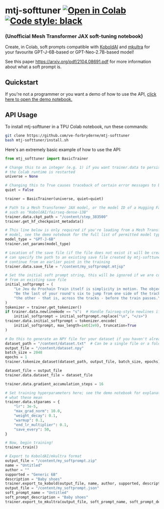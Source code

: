 # mtj-softtuner [![Open in Colab](https://colab.research.google.com/assets/colab-badge.svg)](https://colab.research.google.com/github/VE-FORBRYDERNE/mtj-softtuner/blob/main/mtj-softtuner.ipynb) [![Code style: black](https://img.shields.io/badge/code%20style-black-000000.svg)](https://github.com/psf/black)
### (Unofficial Mesh Transformer JAX soft-tuning notebook)

Create, in Colab, soft prompts compatible with [KoboldAI](https://github.com/KoboldAI/KoboldAI-Client) and [mkultra](https://github.com/corolla-johnson/mkultra) for your favourite GPT-J-6B-based or GPT-Neo-2.7B-based model!

See this paper https://arxiv.org/pdf/2104.08691.pdf for more information about what a soft prompt is.

## Quickstart

If you're not a programmer or you want a demo of how to use the API, [click here to open the demo notebook.](https://colab.research.google.com/github/VE-FORBRYDERNE/mtj-softtuner/blob/main/mtj-softtuner.ipynb)

## API Usage

To install mtj-softtuner in a TPU Colab notebook, run these commands:

```bash
git clone https://github.com/ve-forbryderne/mtj-softtuner
bash mtj-softtuner/install.sh
```

Here's an extremely basic example of how to use the API:

```python
from mtj_softtuner import BasicTrainer

# Change this to an integer (e.g. 1) if you want trainer.data to persist after
# the Colab runtime is restarted
universe = None

# Changing this to True causes traceback of certain error messages to be hidden
quiet = False

trainer = BasicTrainer(universe, quiet=quiet)

# Path to a Mesh Transformer JAX model, or the model ID of a Hugging Face model
# such as "KoboldAI/fairseq-dense-13B"
trainer.data.ckpt_path = "/content/step_383500"
trainer.get_hf_checkpoint_metadata()

# This line below is only required if you're loading from a Mesh Transformer JAX
# model, see the demo notebook for the full list of permitted model types
model_type = "GPT-J-6B"
trainer.set_params(model_type)

# Location of the save file (if the file does not exist it will be created), you
# can specify the path to an existing save file created by mtj-softtuner to
# continue from an earlier point in the training
trainer.data.save_file = "/content/my_softprompt.mtjsp"

# Set the initial soft prompt string, this will be ignored if we are continuing
# from an existing save file
initial_softprompt = (
    "Le Jeu du Prochain Train itself is simplicity in motion. The object: "
    "Be the last of your round's six to jump from one side of the tracks to "
    "the other - that is, across the tracks - before the train passes.\n\n"
)
tokenizer = trainer.get_tokenizer()
if trainer.data.newlinemode == "s":  # Handle fairseq-style newlines if required
    initial_softprompt = initial_softprompt.replace("\n", "</s>")
trainer.data.initial_softprompt = tokenizer.encode(
    initial_softprompt, max_length=int(2e9), truncation=True
)

# Do this to generate an NPY file for your dataset if you haven't already done so
dataset_path = "/content/dataset.txt"  # Can be a single file or a folder
output_file = "/content/dataset.npy"
batch_size = 2048
epochs = 1
trainer.tokenize_dataset(dataset_path, output_file, batch_size, epochs)

dataset_file = output_file
trainer.data.dataset_file = dataset_file

trainer.data.gradient_accumulation_steps = 16

# Set training hyperparameters here; see the demo notebook for explanation of
# what these mean
trainer.data.stparams = {
    "lr": 3e-5,
    "max_grad_norm": 10.0,
    "weight_decay": 0.1,
    "warmup": 0.1,
    "end_lr_multiplier": 0.1,
    "save_every": 50,
}

# Now, begin training!
trainer.train()

# Export to KoboldAI/mkultra format
output_file = "/content/my_softprompt.zip"
name = "Untitled"
author = ""
supported = "Generic 6B"
description = "Baby shoes"
trainer.export_to_kobold(output_file, name, author, supported, description)
output_file = "/content/my_softprompt.json"
soft_prompt_name = "Untitled"
soft_prompt_description = "Baby shoes"
trainer.export_to_mkultra(output_file, soft_prompt_name, soft_prompt_description)

```
